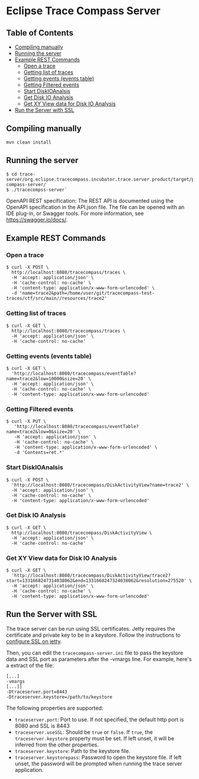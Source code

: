 # Eclipse Trace Compass Server

## Table of Contents

<!-- START doctoc generated TOC please keep comment here to allow auto update -->
<!-- DON'T EDIT THIS SECTION, INSTEAD RE-RUN doctoc TO UPDATE -->


- [Compiling manually](#compiling-manually)
- [Running the server](#running-the-server)
- [Example REST Commands](#example-rest-commands)
  - [Open a trace](#open-a-trace)
  - [Getting list of traces](#getting-list-of-traces)
  - [Getting events (events table)](#getting-events-events-table)
  - [Getting Filtered events](#getting-filtered-events)
  - [Start DiskIOAnalsis](#start-diskioanalsis)
  - [Get Disk IO Analysis](#get-disk-io-analysis)
  - [Get XY View data for Disk IO Analysis](#get-xy-view-data-for-disk-io-analysis)
- [Run the Server with SSL](#run-the-server-with-ssl)

<!-- END doctoc generated TOC please keep comment here to allow auto update -->

## Compiling manually

`mvn clean install`

## Running the server

```
$ cd trace-server/org.eclipse.tracecompass.incubator.trace.server.product/target/products/traceserver/linux/gtk/x86_64/trace-compass-server/
$ ./tracecompss-server`
```

OpenAPI REST specification:
The REST API is documented using the OpenAPI specification in the API.json file.
The file can be opened with an IDE plug-in, or Swagger tools.
For more information, see https://swagger.io/docs/.

## Example REST Commands

### Open a trace

```
$ curl -X POST \
  http://localhost:8080/tracecompass/traces \
  -H 'accept: application/json' \
  -H 'cache-control: no-cache' \
  -H 'content-type: application/x-www-form-urlencoded' \
  -d 'name=trace2&path=/home/user/git/tracecompass-test-traces/ctf/src/main//resources/trace2'
```

### Getting list of traces

```
$ curl -X GET \
  http://localhost:8080/tracecompass/traces \
  -H 'accept: application/json' \
  -H 'cache-control: no-cache'
```

### Getting events (events table)

```
$ curl -X GET \
  'http://localhost:8080/tracecompass/eventTable?name=trace2&low=10000&size=20' \
  -H 'accept: application/json' \
  -H 'cache-control: no-cache' \
  -H 'content-type: application/x-www-form-urlencoded'
```
  
### Getting Filtered events

```
$ curl -X PUT \
   'http://localhost:8080/tracecompass/eventTable?name=trace2&low=0&size=20' \
   -H 'accept: application/json' \
   -H 'cache-control: no-cache' \
   -H 'content-type: application/x-www-form-urlencoded' \
   -d 'Contents=ret.*'
```

### Start DiskIOAnalsis

```
$ curl -X POST \
  'http://localhost:8080/tracecompass/DiskActivityView?name=trace2' \
  -H 'accept: application/json' \
  -H 'cache-control: no-cache' \
  -H 'content-type: application/x-www-form-urlencoded'
```

### Get Disk IO Analysis

```
$ curl -X GET \
  http://localhost:8080/tracecompass/DiskActivityView \
  -H 'accept: application/json' \
  -H 'cache-control: no-cache'
```
 
### Get XY View data for Disk IO Analysis

```
$ curl -X GET \
  'http://localhost:8080/tracecompass/DiskActivityView/trace2?start=1331668247314038062&end=1331668247324038062&resolution=275520' \
  -H 'accept: application/json' \
  -H 'cache-control: no-cache' \
  -H 'content-type: application/x-www-form-urlencoded'
```

## Run the Server with SSL

The trace server can be run using SSL certificates. Jetty requires the certificate and private key to be in a keystore. Follow the instructions to [configure SSL on jetty](https://www.eclipse.org/jetty/documentation/current/configuring-ssl.html).

Then, you can edit the `tracecompass-server.ini` file to pass the keystore data and SSL port as parameters after the -vmargs line. For example, here's a extract of the file:

```
[...]
-vmargs
[...]]
-Dtraceserver.port=8443
-Dtraceserver.keystore=/path/to/keystore
```

The following properties are supported:

* `traceserver.port`: Port to use. If not specified, the default http port is 8080 and SSL is 8443
* `traceserver.useSSL`: Should be `true` or `false`. If `true`, the `traceserver.keystore` property must be set. If left unset, it will be inferred from the other properties.
* `traceserver.keystore`: Path to the keystore file.
* `traceserver.keystorepass`: Password to open the keystore file. If left unset, the password will be prompted when running the trace server application.